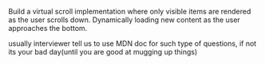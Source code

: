 Build a virtual scroll implementation where only visible items are rendered as the user scrolls down.
Dynamically loading new content as the user approaches the bottom.

usually interviewer tell us to use MDN doc for such type of questions,
if not its your bad day(until you are good at mugging up things)